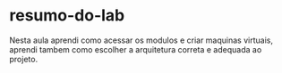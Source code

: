 # resumo-do-lab

Nesta aula aprendi como acessar os modulos e criar maquinas virtuais, aprendi tambem como escolher a arquitetura correta e adequada ao projeto.
